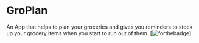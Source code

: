 # GroPlan
An App that helps to plan your groceries and gives you reminders to stock up your grocery items when you start to run out of them.
[![forthebadge](https://forthebadge.com/images/badges/made-with-flutter.svg)]
